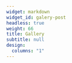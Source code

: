 ```yaml
---
widget: markdown
widget_id: galery-post
headless: true
weight: 66
title: Gallery
subtitle: null
design:
  columns: "1"
---
```


